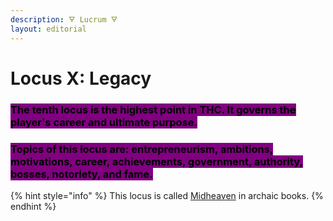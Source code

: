 ```yaml
---
description: 🜃 Lucrum 🜃
layout: editorial
---
```


# Locus X: Legacy

### <mark style="background-color:purple;">The tenth locus is the highest point in THC. It governs the player's career and ultimate purpose.</mark>&#x20;

### <mark style="background-color:purple;">Topics of this locus are: entrepreneurism, ambitions, motivations, career, achievements, government, authority, bosses, notoriety, and fame.</mark>



{% hint style="info" %}
This locus is called [Midheaven](../the-ascendant-and-the-midheaven/) in archaic books.
{% endhint %}
